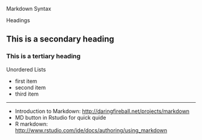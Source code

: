 Markdown Syntax

Headings

## This is a secondary heading
### This is a tertiary heading

Unordered Lists

* first item
* second item
* third item

---

* Introduction to Markdown: http://daringfireball.net/projects/markdown
* MD button in Rstudio for quick quide
* R markdown: http://www.rstudio.com/ide/docs/authoring/using_markdown
